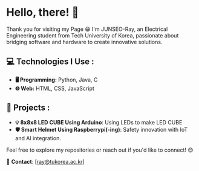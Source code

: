 # Hello, there! 👋

Thank you for visiting my Page 😁
I'm JUNSEO-Ray, an Electrical Engineering student from Tech University of Korea, passionate about bridging software and hardware to create innovative solutions.

## 💻 Technologies I Use :
- **🖥️ Programming:** Python, Java, C
- **🌐 Web:** HTML, CSS, JavaScript

## 📂 Projects :
- **💡 8x8x8 LED CUBE Using Arduino**: Using LEDs to make LED CUBE
- **🛡️ Smart Helmet Using Raspberrypi(-ing)**: Safety innovation with IoT and AI integration.

Feel free to explore my repositories or reach out if you'd like to connect! 😊

📧 **Contact**: [ray@tukorea.ac.kr]
